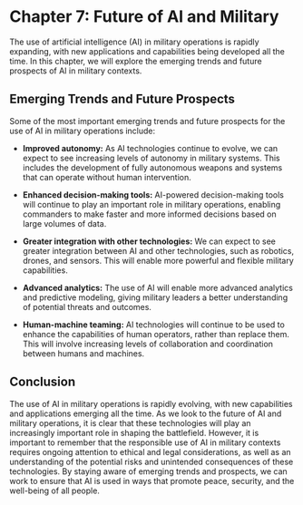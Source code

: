 Chapter 7: Future of AI and Military
====================================

The use of artificial intelligence (AI) in military operations is rapidly expanding, with new applications and capabilities being developed all the time. In this chapter, we will explore the emerging trends and future prospects of AI in military contexts.

Emerging Trends and Future Prospects
------------------------------------

Some of the most important emerging trends and future prospects for the use of AI in military operations include:

* **Improved autonomy:** As AI technologies continue to evolve, we can expect to see increasing levels of autonomy in military systems. This includes the development of fully autonomous weapons and systems that can operate without human intervention.

* **Enhanced decision-making tools:** AI-powered decision-making tools will continue to play an important role in military operations, enabling commanders to make faster and more informed decisions based on large volumes of data.

* **Greater integration with other technologies:** We can expect to see greater integration between AI and other technologies, such as robotics, drones, and sensors. This will enable more powerful and flexible military capabilities.

* **Advanced analytics:** The use of AI will enable more advanced analytics and predictive modeling, giving military leaders a better understanding of potential threats and outcomes.

* **Human-machine teaming:** AI technologies will continue to be used to enhance the capabilities of human operators, rather than replace them. This will involve increasing levels of collaboration and coordination between humans and machines.

Conclusion
----------

The use of AI in military operations is rapidly evolving, with new capabilities and applications emerging all the time. As we look to the future of AI and military operations, it is clear that these technologies will play an increasingly important role in shaping the battlefield. However, it is important to remember that the responsible use of AI in military contexts requires ongoing attention to ethical and legal considerations, as well as an understanding of the potential risks and unintended consequences of these technologies. By staying aware of emerging trends and prospects, we can work to ensure that AI is used in ways that promote peace, security, and the well-being of all people.
